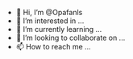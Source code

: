 - 👋 Hi, I’m @Opafanls
- 👀 I’m interested in ...
- 🌱 I’m currently learning ...
- 💞️ I’m looking to collaborate on ...
- 📫 How to reach me ...

<!---
Opafanls/Opafanls is a ✨ special ✨ repository because its `README.md` (this file) appears on your GitHub profile.
You can click the Preview link to take a look at your changes.
--->
